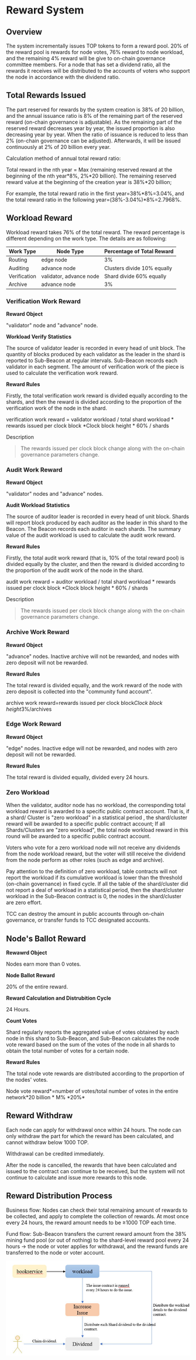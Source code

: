 # Reward System

## Overview

The system incrementally issues TOP tokens to form a reward pool. 20% of the reward pool is rewards for node votes, 76% reward to node workload, and the remaining 4% reward will be give to on-chain governance committee members. For a node that has set a dividend ratio, all the rewards it receives will be distributed to the accounts of voters who support the node in accordance with the dividend ratio.

## Total Rewards Issued

The part reserved for rewards by the system creation is 38% of 20 billion, and the annual issuance ratio is 8% of the remaining part of the reserved reward (on-chain governance is adjustable). As the remaining part of the reserved reward decreases year by year, the issued proportion is also decreasing year by year. When the ratio of issuance is reduced to less than 2% (on-chain governance can be adjusted). Afterwards, it will be issued continuously at 2% of 20 billion every year.

Calculation method of annual total reward ratio:

Total reward in the nth year = Max (remaining reserved reward at the beginning of the nth year*8%, 2%*20 billion). The remaining reserved reward value at the beginning of the creation year is 38%*20 billion;

For example, the total reward ratio in the first year=38%*8%=3.04%, and the total reward ratio in the following year=(38%-3.04%)*8%=2.7968%.

## Workload Reward

Workload reward takes 76% of the total reward. The reward percentage is different depending on the work type. The details are as following:

| Work Type    | Node Type               | Percentage of Total Reward  |
| ------------ | ----------------------- | --------------------------- |
| Routing      | edge node               | 3%                          |
| Auditing     | advance node            | Clusters divide 10% equally |
| Verification | validator, advance node | Shard divide 60% equally    |
| Archive      | advance node            | 3%                          |

### Verification Work Reward

**Reward Object**

"validator" node and "advance" node.

**Workload Verify Statistics**

The source of validator leader is recorded in every head of unit block. The quantity of blocks produced by each validator as the leader in the shard is reported to Sub-Beacon at regular intervals. Sub-Beacon records each validator in each segment. The amount of verification work of the piece is used to calculate the verification work reward.

**Reward Rules**

Firstly, the total verification work reward is divided equally according to the shards, and then the reward is divided according to the proportion of the verification work of the node in the shard.

verification work reward = validator workload / total shard workload \* rewards issued per clock block \*Clock block height \* 60% / shards

Description

> The rewards issued per clock block change along with the on-chain governance parameters change.

### Audit Work Reward

**Reward Object**

"validator" nodes and "advance" nodes.

**Audit Workload Statistics** 

The source of auditor leader is recorded in every head of unit block. Shards will report block produced by each auditor as the leader in this shard to the Beacon. The Beacon records each auditor in each shards. The summary value of the audit workload is used to calculate the audit work reward.

**Reward Rules**

Firstly, the total audit work reward (that is, 10% of the total reward pool) is divided equally by the cluster, and then the reward is divided according to the proportion of the audit work of the node in the shard.

audit work reward = auditor workload / total shard workload \* rewards issued per clock block \*Clock block height \* 60% / shards

Description

> The rewards issued per clock block change along with the on-chain governance parameters change.

### Archive Work Reward

**Reward Object**

"advance" nodes. Inactive archive will not be rewarded, and nodes with zero deposit will not be rewarded.

**Reward Rules**

The total reward is divided equally, and the work reward of the node with zero deposit is collected into the "community fund account".

archive work reward=rewards issued per clock block*Clock block height*3%/archives

### Edge Work Reward

**Reward Object**

"edge" nodes. Inactive edge will not be rewarded, and nodes with zero deposit will not be rewarded.

**Reward Rules**

The total reward is divided equally, divided every 24 hours.

### Zero Workload

When the validator, auditor node has no workload, the corresponding total workload reward is awarded to a specific public contract account. That is, if a shard/ Cluster is "zero workload" in a statistical period , the shard/cluster reward will be awarded to a specific public contract account; If all Shards/Clusters are "zero workload", the total node workload reward in this round will be awarded to a specific public contract account.

Voters who vote for a zero workload node will not receive any dividends from the node workload reward, but the voter will still receive the dividend from the node perform as other roles (such as edge and archive).

Pay attention to the definition of zero workload, table contracts will not report the workload if its cumulative workload is lower than the threshold (on-chain governance) in fixed cycle. If all the table of the shard/cluster did not report a deal of workload in a statistical period, then the shard/cluster workload in the Sub-Beacon contract is 0, the nodes in the shard/cluster are zero effort.

TCC can destroy the amount in public accounts through on-chain governance, or transfer funds to TCC designated accounts.

## Node's Ballot Reward

**Rewawrd Object**

Nodes earn more than 0 votes.

**Node Ballot Reward**

20% of the entire reward.

**Reward Calculation and Distrubition Cycle**

24 Hours.

**Count Votes**

Shard regularly reports the aggregated value of votes obtained by each node in this shard to Sub-Beacon, and Sub-Beacon calculates the node vote reward based on the sum of the votes of the node in all shards to obtain the total number of votes for a certain node.

**Reward Rules**

The total node vote rewards are distributed according to the proportion of the nodes' votes.

Node vote reward*=number of votes/total number of votes in the entire network\*20 billion \* M% \*20%*

## Reward Withdraw

Each node can apply for withdrawal once within 24 hours. The node can only withdraw the part for which the reward has been calculated, and cannot withdraw below 1000 TOP.

Withdrawal can be credited immediately.

After the node is cancelled, the rewards that have been calculated and issued to the contract can continue to be received, but the system will not continue to calculate and issue more rewards to this node.

## Reward Distribution Process

Business flow: Nodes can check their total remaining amount of rewards to be collected, and apply to complete the collection of rewards. At most once every 24 hours, the reward amount needs to be ≥1000 TOP each time.

Fund flow: Sub-Beacon transfers the current reward amount from the 38% mining fund pool (or out of nothing) to the shard-level reward pool every 24 hours → the node or voter applies for withdrawal, and the reward funds are transferred to the node or voter account.

![Snap85](NodeReward.assets/Snap85.jpg)